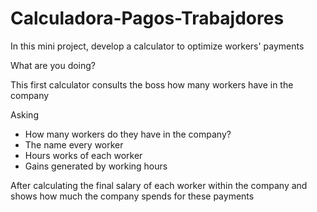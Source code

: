 # Calculadora-Pagos-Trabajdores

In this mini project, develop a calculator to optimize workers' payments

What are you doing?

This first calculator consults the boss how many workers have in the company

Asking
- How many workers do they have in the company?
- The name every worker
- Hours works of each worker
- Gains generated by working hours

After calculating the final salary of each worker within the company and shows
how much the company spends for these payments
